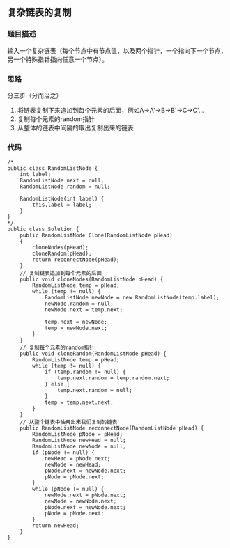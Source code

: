 ## 复杂链表的复制

### 题目描述
输入一个复杂链表（每个节点中有节点值，以及两个指针，一个指向下一个节点，另一个特殊指针指向任意一个节点）。

### 思路
分三步（分而治之）  

1. 将链表复制下来追加到每个元素的后面，例如A->A'->B->B'->C->C'...
2. 复制每个元素的random指针
3. 从整体的链表中间隔的取出复制出来的链表

### 代码
    /*
    public class RandomListNode {
        int label;
        RandomListNode next = null;
        RandomListNode random = null;
    
        RandomListNode(int label) {
            this.label = label;
        }
    }
    */
    public class Solution {
        public RandomListNode Clone(RandomListNode pHead)
        {
            cloneNodes(pHead);
            cloneRandom(pHead);
            return reconnectNode(pHead);
        }
        // 复制链表追加到每个元素的后面
    	public void cloneNodes(RandomListNode pHead) {
    		RandomListNode temp = pHead;
    		while (temp != null) {
    			RandomListNode newNode = new RandomListNode(temp.label);
    			newNode.random = null;
    			newNode.next = temp.next;
    			
    			temp.next = newNode;
    			temp = newNode.next;
    		}
    	}
        // 复制每个元素的random指针
    	public void cloneRandom(RandomListNode pHead) {
    		RandomListNode temp = pHead;
    		while (temp != null) {
    			if (temp.random != null) {
    				temp.next.random = temp.random.next;
    			} else {
    				temp.next.random = null;
    			}
    			temp = temp.next.next;
    		}
    	}
        // 从整个链表中抽离出来我们复制的链表
    	public RandomListNode reconnectNode(RandomListNode pHead) {
    		RandomListNode pNode = pHead;
    		RandomListNode newHead = null;
    		RandomListNode newNode = null;
    		if (pNode != null) {
    			newHead = pNode.next;
    			newNode = newHead;
    			pNode.next = newNode.next;
    			pNode = pNode.next;
    		}
    		while (pNode != null) {
    			newNode.next = pNode.next;
    			newNode = newNode.next;
    			pNode.next = newNode.next;
    			pNode = pNode.next;
    		}
    		return newHead;
    	}
    }
